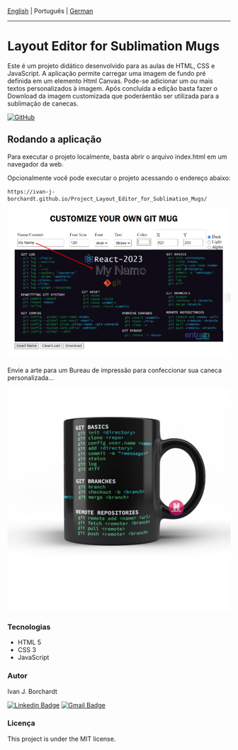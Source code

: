 [English](./readme.md) | Português | [German](./readme-de_DE.md)

---

# Layout Editor for Sublimation Mugs 

Este é um projeto didático desenvolvido para as aulas de HTML, CSS e JavaScript. A aplicação permite carregar uma imagem de fundo pré definida em um elemento Html Canvas. 
Pode-se adicionar um ou mais textos personalizados à imagem. Após concluída a edição basta fazer o Download da imagem customizada que poderáentão ser utilizada para a sublimação de canecas.    

 

[![GitHub](https://img.shields.io/github/license/ivan-j-borchardt/ExemplosCursoVanillaJS)](./LICENSE)


## Rodando a aplicação 

Para executar o projeto localmente, basta abrir o arquivo index.html em um navegador da web.

Opcionalmente você pode executar o projeto acessando o endereço abaixo:

    https://ivan-j-borchardt.github.io/Project_Layout_Editor_for_Sublimation_Mugs/

![Screen](print1.png)


Envie a arte para um Bureau de impressão para confeccionar sua caneca personalizada...

![Alt text](mockBlack.jpg)

### Tecnologias

- HTML 5
- CSS 3 
- JavaScript

### Autor
Ivan J. Borchardt

[![Linkedin Badge](https://img.shields.io/badge/-Ivan-blue?style=flat-square&logo=Linkedin&logoColor=white&link=https://www.linkedin.com/in/ivan-borchardt/)](https://www.linkedin.com/in/ivan-borchardt/) 
[![Gmail Badge](https://img.shields.io/badge/-ivan.borchardt.cobol@gmail.com-c14438?style=flat-square&logo=Gmail&logoColor=white&link=mailto:ivan.borchardt.cobol@gmail.com)](mailto:ivan.borchardt.cobol@gmail.com)

### Licença
This project is under the MIT license.
